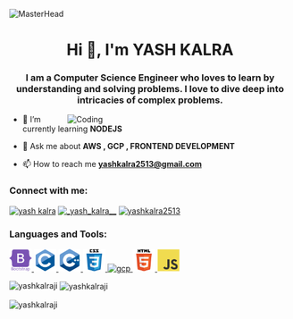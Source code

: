 ![MasterHead](https://www.bing.com/images/blob?bcid=r0x.YsriE5MELw)
<h1 align="center">Hi 👋, I'm YASH KALRA</h1>
<h3 align="center">I am a Computer Science Engineer who loves to learn by understanding and solving problems. I love to dive deep into intricacies of complex problems.</h3>

<p align="left"> <img align="right" alt="Coding" width="400" src="https://cdn.dribbble.com/users/1162077/screenshots/3848914/programmer.gif" alt="yashkalraji" /> </p>


- 🌱 I’m currently learning **NODEJS**

- 💬 Ask me about **AWS , GCP , FRONTEND DEVELOPMENT**

- 📫 How to reach me **yashkalra2513@gmail.com**

<h3 align="left">Connect with me:</h3>
<p align="left">
<a href="https://linkedin.com/in/yash kalra" target="blank"><img align="center" src="https://raw.githubusercontent.com/rahuldkjain/github-profile-readme-generator/master/src/images/icons/Social/linked-in-alt.svg" alt="yash kalra" height="30" width="40" /></a>
<a href="https://instagram.com/_yash_kalra__" target="blank"><img align="center" src="https://raw.githubusercontent.com/rahuldkjain/github-profile-readme-generator/master/src/images/icons/Social/instagram.svg" alt="_yash_kalra__" height="30" width="40" /></a>
<a href="https://www.hackerrank.com/yashkalra2513" target="blank"><img align="center" src="https://raw.githubusercontent.com/rahuldkjain/github-profile-readme-generator/master/src/images/icons/Social/hackerrank.svg" alt="yashkalra2513" height="30" width="40" /></a>
</p>

<h3 align="left">Languages and Tools:</h3>
<p align="left"> <a href="https://getbootstrap.com" target="_blank" rel="noreferrer"> <img src="https://raw.githubusercontent.com/devicons/devicon/master/icons/bootstrap/bootstrap-plain-wordmark.svg" alt="bootstrap" width="40" height="40"/> </a> <a href="https://www.cprogramming.com/" target="_blank" rel="noreferrer"> <img src="https://raw.githubusercontent.com/devicons/devicon/master/icons/c/c-original.svg" alt="c" width="40" height="40"/> </a> <a href="https://www.w3schools.com/cpp/" target="_blank" rel="noreferrer"> <img src="https://raw.githubusercontent.com/devicons/devicon/master/icons/cplusplus/cplusplus-original.svg" alt="cplusplus" width="40" height="40"/> </a> <a href="https://www.w3schools.com/css/" target="_blank" rel="noreferrer"> <img src="https://raw.githubusercontent.com/devicons/devicon/master/icons/css3/css3-original-wordmark.svg" alt="css3" width="40" height="40"/> </a> <a href="https://cloud.google.com" target="_blank" rel="noreferrer"> <img src="https://www.vectorlogo.zone/logos/google_cloud/google_cloud-icon.svg" alt="gcp" width="40" height="40"/> </a> <a href="https://www.w3.org/html/" target="_blank" rel="noreferrer"> <img src="https://raw.githubusercontent.com/devicons/devicon/master/icons/html5/html5-original-wordmark.svg" alt="html5" width="40" height="40"/> </a> <a href="https://developer.mozilla.org/en-US/docs/Web/JavaScript" target="_blank" rel="noreferrer"> <img src="https://raw.githubusercontent.com/devicons/devicon/master/icons/javascript/javascript-original.svg" alt="javascript" width="40" height="40"/> </a> </p>

<p><img align="left" src="https://github-readme-stats.vercel.app/api/top-langs?username=yashkalraji&show_icons=true&locale=en&layout=compact" alt="yashkalraji" /></p>

<p>&nbsp;<img align="center" src="https://github-readme-stats.vercel.app/api?username=yashkalraji&show_icons=true&locale=en" alt="yashkalraji" /></p>

<p><img align="center" src="https://github-readme-streak-stats.herokuapp.com/?user=yashkalraji&" alt="yashkalraji" /></p>
